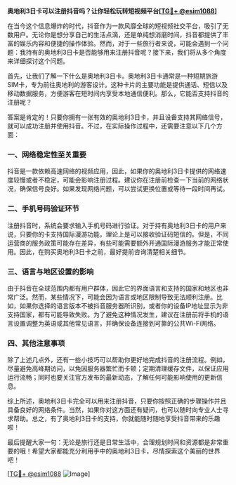 **奥地利3日卡可以注册抖音吗？让你轻松玩转短视频平台[[TG💪+ @esim1088](https://t.me/s/esim1088)]**

在当今这个信息爆炸的时代，抖音作为一款风靡全球的短视频社交平台，吸引了无数用户。无论你是想分享自己的生活点滴，还是单纯想消磨时间，抖音都提供了丰富的娱乐内容和便捷的操作体验。然而，对于一些旅行者来说，可能会遇到一个问题：我持有的奥地利3日卡是否能够用来注册抖音呢？接下来，我们将从多个角度来详细探讨这个问题。

首先，让我们了解一下什么是奥地利3日卡。奥地利3日卡通常是一种短期旅游SIM卡，专为前往奥地利的游客设计。这种卡片的主要功能是提供通话、短信以及移动数据服务，方便游客在短时间内享受本地通信便利。那么，它能否支持抖音的注册呢？

答案是肯定的！只要你拥有一张有效的奥地利3日卡，并且设备支持其网络信号，就可以成功注册并使用抖音。不过，在实际操作过程中，还需要注意以下几个方面：

### 一、网络稳定性至关重要

抖音是一款依赖高速网络的视频应用，因此，如果你的奥地利3日卡提供的网络速度较慢或者不稳定，可能会影响注册过程。建议你在注册前检查一下当前的网络状况，确保信号良好。如果发现网络问题，可以尝试更换位置或等待一段时间再试。

### 二、手机号码验证环节

注册抖音时，系统会要求输入手机号码进行验证。对于持有奥地利3日卡的用户来说，只要你的卡支持国际漫游功能，理论上是可以接收验证码短信的。但是，不同运营商的服务政策可能存在差异，有些可能需要额外开通国际漫游服务才能正常使用。因此，在购买奥地利3日卡之前，最好提前咨询清楚相关细节。

### 三、语言与地区设置的影响

由于抖音在全球范围内都有用户群体，因此它的界面语言和支持的国家和地区也非常广泛。然而，某些情况下，可能会因为语言或地区限制导致无法顺利注册。比如，如果你选择的语言版本不被抖音服务器所识别，或者你的设备IP地址显示为非支持国家，都有可能导致失败。为了避免这种情况发生，建议在注册前将手机的语言设置调整为英语或其他常见语言，并确保设备连接到可靠的公共Wi-Fi网络。

### 四、其他注意事项

除了上述几点外，还有一些小技巧可以帮助你更好地完成抖音的注册流程。例如，尽量避免高峰期访问，以免因服务器繁忙而卡顿；定期清理缓存文件，以保证应用运行流畅；同时也要关注官方发布的最新动态，了解任何可能影响使用的更新信息。

综上所述，奥地利3日卡完全可以用来注册抖音，只要你按照正确的步骤操作并且具备良好的网络条件。当然，如果你对这方面还有疑问，也可以随时向专业人士寻求帮助。总之，有了奥地利3日卡的支持，你就能随时随地享受抖音带来的乐趣啦！

最后提醒大家一句：无论是旅行还是日常生活中，合理规划时间和资源都是非常重要的哦！希望大家都能充分利用手中的奥地利3日卡，尽情探索这个美丽的世界吧！

[[TG💪+ @esim1088](https://t.me/s/esim1088) ![Image](https://i.postimg.cc/4NQfJmqS/Snipaste-2025-05-13-00-14-12.png)]